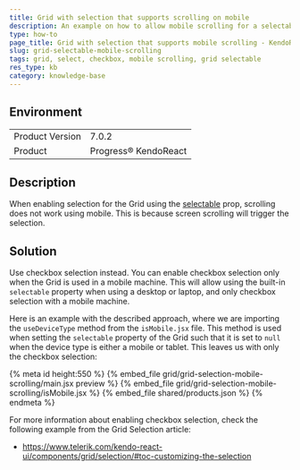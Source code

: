 ```yaml
---
title: Grid with selection that supports scrolling on mobile
description: An example on how to allow mobile scrolling for a selectable Grid
type: how-to
page_title: Grid with selection that supports mobile scrolling - KendoReact Grid
slug: grid-selectable-mobile-scrolling
tags: grid, select, checkbox, mobile scrolling, grid selectable
res_type: kb
category: knowledge-base
---
```

 
## Environment
<table>
    <tbody>
	    <tr> 
	    	<td>Product Version</td>
	    	<td>7.0.2</td>
	    </tr>
	    <tr>
	    	<td>Product</td>
	    	<td>Progress® KendoReact</td>
	    </tr>
    </tbody>
</table>


## Description
When enabling selection for the Grid using the [selectable](https://www.telerik.com/kendo-react-ui/components/grid/api/GridProps/#toc-selectable/) prop, scrolling does not work using mobile. This is because screen scrolling will trigger the selection. 


## Solution
Use checkbox selection instead. You can enable checkbox selection only when the Grid is used in a mobile machine. This will allow using the built-in `selectable` property when using a desktop or laptop, and only checkbox selection with a mobile machine.

Here is an example with the described approach, where we are importing the `useDeviceType` method from the `isMobile.jsx` file. This method is used when setting the `selectable` property of the Grid such that it is set to `null` when the device type is either a mobile or tablet. This leaves us with only the checkbox selection:

{% meta id height:550 %}
{% embed_file grid/grid-selection-mobile-scrolling/main.jsx preview %}
{% embed_file grid/grid-selection-mobile-scrolling/isMobile.jsx %}
{% embed_file shared/products.json %}
{% endmeta %}

For more information about enabling checkbox selection, check the following example from the Grid Selection article:
- https://www.telerik.com/kendo-react-ui/components/grid/selection/#toc-customizing-the-selection

